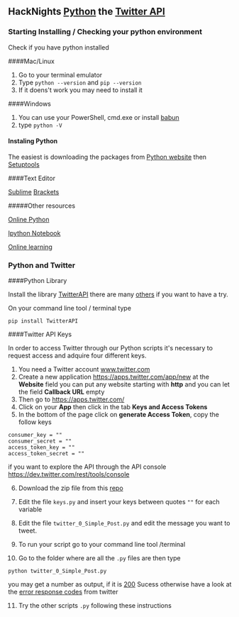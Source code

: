 ## HackNights [Python](https://www.python.org/) the [Twitter API](https://dev.twitter.com/rest/public)

### Starting Installing / Checking your python environment 

Check if you have python installed

####Mac/Linux

1. Go to your terminal emulator 
2. Type `python --version`  and `pip --version`
3. If it doens't work you may need to install it 

####Windows

1. You can use your PowerShell, cmd.exe or install [babun](https://babun.github.io/)
2. type `python -V`


#### Instaling Python 

The easiest is downloading the packages from [Python website](https://www.python.org/downloads/) then [Setuptools](https://pypi.python.org/pypi/setuptools)

####Text Editor

[Sublime](https://www.sublimetext.com/)
[Brackets](http://brackets.io/)

#####Other resources

[Online Python](https://repl.it/languages/python)

[Ipython Notebook](https://ipython.org/notebook.html)

[Online learning](https://www.codecademy.com/learn/python)

### Python and Twitter


####Python Library

Install the library [TwitterAPI](https://github.com/geduldig/TwitterAPI) there are many [others](https://dev.twitter.com/overview/api/twitter-libraries) if you want to have a try.

On your command line tool / terminal type

`pip install TwitterAPI`

####Twitter API Keys

In order to access Twitter through our Python scripts it's necessary to request access and adquire four different keys.

1. You need a Twitter account www.twitter.com
2. Create a new application https://apps.twitter.com/app/new at the **Website** field you can put any website starting with **http** and you can let the field **Callback URL** empty
3. Then go to https://apps.twitter.com/
4. Click on your **App** then click in the tab **Keys and Access Tokens**
5. In the bottom of the page click on  **generate Access Token**, copy the follow keys

```
consumer_key = ""
consumer_secret = ""
access_token_key = ""
access_token_secret = ""
````

if you want to explore the API through the API console https://dev.twitter.com/rest/tools/console


6. Download the zip file from this [repo](https://github.com/hacklabes/HackNights_Python_Twitter_API/archive/master.zip)

7. Edit the file `keys.py` and insert your keys between quotes `""` for each variable

8. Edit the file `twitter_0_Simple_Post.py` and edit the message you want to tweet.

9. To run your script go to your command line tool /terminal 
10. Go to the folder where are all the `.py` files are then type

``python twitter_0_Simple_Post.py``

you may get a number as output, if it is [200](https://dev.twitter.com/overview/api/response-codes) Sucess otherwise have a look at the [error response codes](https://dev.twitter.com/overview/api/response-codes) from twitter

11. Try the other scripts `.py` following these instructions 
